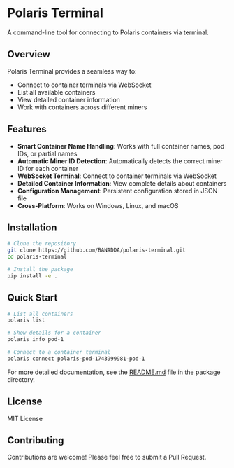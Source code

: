 # Polaris Terminal

A command-line tool for connecting to Polaris containers via terminal.

## Overview

Polaris Terminal provides a seamless way to:
- Connect to container terminals via WebSocket
- List all available containers 
- View detailed container information
- Work with containers across different miners

## Features

- **Smart Container Name Handling**: Works with full container names, pod IDs, or partial names
- **Automatic Miner ID Detection**: Automatically detects the correct miner ID for each container
- **WebSocket Terminal**: Connect to container terminals via WebSocket
- **Detailed Container Information**: View complete details about containers
- **Configuration Management**: Persistent configuration stored in JSON file
- **Cross-Platform**: Works on Windows, Linux, and macOS

## Installation

```bash
# Clone the repository
git clone https://github.com/BANADDA/polaris-terminal.git
cd polaris-terminal

# Install the package
pip install -e .
```

## Quick Start

```bash
# List all containers
polaris list

# Show details for a container
polaris info pod-1

# Connect to a container terminal
polaris connect polaris-pod-1743999981-pod-1
```

For more detailed documentation, see the [README.md](./README.md) file in the package directory.

## License

MIT License

## Contributing

Contributions are welcome! Please feel free to submit a Pull Request. 